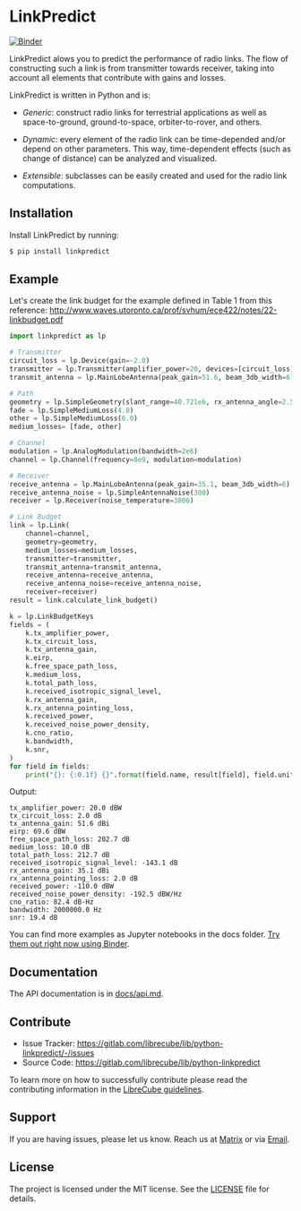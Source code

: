 # LinkPredict

[![Binder](https://mybinder.org/badge_logo.svg)](https://mybinder.org/v2/gl/librecube%2Flib%2Fpython-linkpredict/master?filepath=Fexamples)

LinkPredict alows you to predict the performance of radio links. The flow of
constructing such a link is from transmitter towards receiver, taking into
account all elements that contribute with gains and losses.

LinkPredict is written in Python and is:

- *Generic*: construct radio links for terrestrial applications as well as
    space-to-ground, ground-to-space, orbiter-to-rover, and others.

- *Dynamic*: every element of the radio link can be time-depended and/or
    depend on other parameters. This way, time-dependent effects (such as change
    of distance) can be analyzed and visualized.

- *Extensible*: subclasses can be easily created and used for the radio
    link computations.


## Installation

Install LinkPredict by running:

```bash
$ pip install linkpredict
```

## Example

Let's create the link budget for the example defined in Table 1 from this
reference: http://www.waves.utoronto.ca/prof/svhum/ece422/notes/22-linkbudget.pdf

```python
import linkpredict as lp

# Transmitter
circuit_loss = lp.Device(gain=-2.0)
transmitter = lp.Transmitter(amplifier_power=20, devices=[circuit_loss])
transmit_antenna = lp.MainLobeAntenna(peak_gain=51.6, beam_3db_width=6)

# Path
geometry = lp.SimpleGeometry(slant_range=40.721e6, rx_antenna_angle=2.5)
fade = lp.SimpleMediumLoss(4.0)
other = lp.SimpleMediumLoss(6.0)
medium_losses= [fade, other]

# Channel
modulation = lp.AnalogModulation(bandwidth=2e6)
channel = lp.Channel(frequency=8e9, modulation=modulation)

# Receiver
receive_antenna = lp.MainLobeAntenna(peak_gain=35.1, beam_3db_width=6)
receive_antenna_noise = lp.SimpleAntennaNoise(300)
receiver = lp.Receiver(noise_temperature=3806)

# Link Budget
link = lp.Link(
    channel=channel,
    geometry=geometry,
    medium_losses=medium_losses,
    transmitter=transmitter,
    transmit_antenna=transmit_antenna,
    receive_antenna=receive_antenna,
    receive_antenna_noise=receive_antenna_noise,
    receiver=receiver)
result = link.calculate_link_budget()

k = lp.LinkBudgetKeys
fields = (
    k.tx_amplifier_power,
    k.tx_circuit_loss,
    k.tx_antenna_gain,
    k.eirp,
    k.free_space_path_loss,
    k.medium_loss,
    k.total_path_loss,
    k.received_isotropic_signal_level,
    k.rx_antenna_gain,
    k.rx_antenna_pointing_loss,
    k.received_power,
    k.received_noise_power_density,
    k.cno_ratio,
    k.bandwidth,
    k.snr,
)
for field in fields:
    print("{}: {:0.1f} {}".format(field.name, result[field], field.unit))
```

Output:

```
tx_amplifier_power: 20.0 dBW
tx_circuit_loss: 2.0 dB
tx_antenna_gain: 51.6 dBi
eirp: 69.6 dBW
free_space_path_loss: 202.7 dB
medium_loss: 10.0 dB
total_path_loss: 212.7 dB
received_isotropic_signal_level: -143.1 dB
rx_antenna_gain: 35.1 dBi
rx_antenna_pointing_loss: 2.0 dB
received_power: -110.0 dBW
received_noise_power_density: -192.5 dBW/Hz
cno_ratio: 82.4 dB-Hz
bandwidth: 2000000.0 Hz
snr: 19.4 dB
```

You can find more examples as Jupyter notebooks in the docs folder.
[Try them out right now using Binder](https://mybinder.org/v2/gl/librecube%2Flib%2Fpython-linkpredict/master?filepath=examples).

## Documentation

The API documentation is in [docs/api.md](docs/api.md).

## Contribute

- Issue Tracker: https://gitlab.com/librecube/lib/python-linkpredict/-/issues
- Source Code: https://gitlab.com/librecube/lib/python-linkpredict

To learn more on how to successfully contribute please read the contributing
information in the [LibreCube guidelines](https://gitlab.com/librecube/org/guidelines).

## Support

If you are having issues, please let us know. Reach us at
[Matrix](https://app.element.io/#/room/#librecube.org:matrix.org)
or via [Email](mailto:info@librecube.org).

## License

The project is licensed under the MIT license. See the [LICENSE](./LICENSE.txt) file for details.
